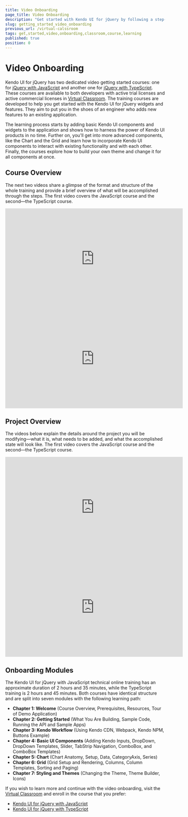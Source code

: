 ```yaml
---
title: Video Onboarding
page_title: Video Onboarding
description: "Get started with Kendo UI for jQuery by following a step-by-step video tutorial that helps you develop a real-life project."
slug: getting_started_video_onboarding
previous_url: /virtual-calssroom
tags: get,started,video,onboarding,classroom,course,learning
published: true
position: 0
---
```


# Video Onboarding

Kendo UI for jQuery has two dedicated video getting started courses: one for [jQuery with JavaScript](https://learn.telerik.com/learn/course/internal/view/elearning/30/kendo-ui-for-jquery-with-javascript) and another one for [jQuery with TypeScript](https://learn.telerik.com/learn/course/internal/view/elearning/22/kendo-ui-for-jquery-with-typescript). These courses are available to both developers with active trial licenses and active commercial licenses in [Virtual Classroom](https://learn.telerik.com/learn). The training courses are developed to help you get started with the Kendo UI for jQuery widgets and features. They aim to put you in the shoes of an engineer who adds new features to an existing application.

The learning process starts by adding basic Kendo UI components and widgets to the application and shows how to harness the power of Kendo UI products in no time. Further on, you'll get into more advanced components, like the Chart and the Grid and learn how to incorporate Kendo UI components to interact with existing functionality and with each other. Finally, the courses explore how to build your own theme and change it for all components at once.

## Course Overview

The next two videos share a glimpse of the format and structure of the whole training and provide a brief overview of what will be accomplished through the steps. The first video covers the JavaScript course and the second&mdash;the TypeScript course. 
<iframe width="560" height="315" src="https://www.youtube.com/embed/MMkjT9RNFRs" title="Kendo UI for jQuery with JavaScript - Overview of the Onboarding Course" frameborder="0" allow="accelerometer; autoplay; clipboard-write; encrypted-media; gyroscope; picture-in-picture" allowfullscreen></iframe>

<iframe width="560" height="315" src="https://www.youtube.com/embed/6UQ0ZryIhAs" title="Kendo UI for jQuery with TypeScript - Overview of the Onboarding Course" frameborder="0" allow="accelerometer; autoplay; clipboard-write; encrypted-media; gyroscope; picture-in-picture" allowfullscreen></iframe>

## Project Overview

The videos below explain the details around the project you will be modifying&mdash;what it is, what needs to be added, and what the accomplished state will look like. The first video covers the JavaScript course and the second&mdash;the TypeScript course.
<iframe width="560" height="315" src="https://www.youtube.com/embed/9u4h2PAIi1s" title="Kendo UI for jQuery with JavaScript - Project Overview" frameborder="0" allow="accelerometer; autoplay; clipboard-write; encrypted-media; gyroscope; picture-in-picture" allowfullscreen></iframe>

<iframe width="560" height="315" src="https://www.youtube.com/embed/hxHnpJkOlzE" title="Kendo UI for jQuery with TypeScript - Project Overview" frameborder="0" allow="accelerometer; autoplay; clipboard-write; encrypted-media; gyroscope; picture-in-picture" allowfullscreen></iframe>

## Onboarding Modules

The Kendo UI for jQuery with JavaScript technical online training has an approximate duration of 2 hours and 35 minutes, while the TypeScript training is 2 hours and 45 minutes. Both courses have identical structure and are split into seven modules with the following learning path:

* **Chapter 1: Welcome** (Course Overview, Prerequisites, Resources, Tour of Demo Application)
* **Chapter 2: Getting Started** (What You Are Building, Sample Code, Running the API and Sample Apps)
* **Chapter 3: Kendo Workflow** (Using Kendo CDN, Webpack, Kendo NPM, Buttons Example)
* **Chapter 4: Basic UI Components** (Adding Kendo Inputs, DropDown, DropDown Templates, Slider, TabStrip Navigation, ComboBox, and ComboBox Templates)
* **Chapter 5: Chart** (Chart Anatomy, Setup, Data, CategoryAxis, Series)
* **Chapter 6: Grid** (Grid Setup and Rendering, Columns, Column Templates, Sorting and Paging)
* **Chapter 7: Styling and Themes** (Changing the Theme, Theme Builder, Icons)

If you wish to learn more and continue with the video onboarding, visit the [Virtual Classroom](https://learn.telerik.com/learn) and enroll in the course that you prefer:

* [Kendo UI for jQuery with JavaScript](https://learn.telerik.com/learn/course/internal/view/elearning/30/kendo-ui-for-jquery-with-javascript)
* [Kendo UI for jQuery with TypeScript](https://learn.telerik.com/learn/course/internal/view/elearning/22/kendo-ui-for-jquery-with-typescript)
  